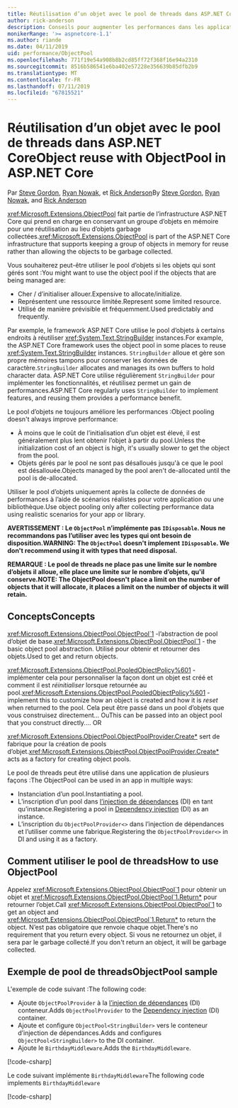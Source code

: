 ```yaml
---
title: Réutilisation d’un objet avec le pool de threads dans ASP.NET Core
author: rick-anderson
description: Conseils pour augmenter les performances dans les applications ASP.NET Core à l’aide du pool de threads.
monikerRange: '>= aspnetcore-1.1'
ms.author: riande
ms.date: 04/11/2019
uid: performance/ObjectPool
ms.openlocfilehash: 771f19e54a908b8b2cd85ff72f368f16e94a2310
ms.sourcegitcommit: 8516b586541e6ba402e57228e356639b85dfb2b9
ms.translationtype: MT
ms.contentlocale: fr-FR
ms.lasthandoff: 07/11/2019
ms.locfileid: "67815521"
---
```

# <a name="object-reuse-with-objectpool-in-aspnet-core"></a><span data-ttu-id="d6bcf-103">Réutilisation d’un objet avec le pool de threads dans ASP.NET Core</span><span class="sxs-lookup"><span data-stu-id="d6bcf-103">Object reuse with ObjectPool in ASP.NET Core</span></span>

<span data-ttu-id="d6bcf-104">Par [Steve Gordon](https://twitter.com/stevejgordon), [Ryan Nowak](https://github.com/rynowak), et [Rick Anderson](https://twitter.com/RickAndMSFT)</span><span class="sxs-lookup"><span data-stu-id="d6bcf-104">By [Steve Gordon](https://twitter.com/stevejgordon), [Ryan Nowak](https://github.com/rynowak), and [Rick Anderson](https://twitter.com/RickAndMSFT)</span></span>

<span data-ttu-id="d6bcf-105"><xref:Microsoft.Extensions.ObjectPool> fait partie de l’infrastructure ASP.NET Core qui prend en charge en conservant un groupe d’objets en mémoire pour une réutilisation au lieu d’objets garbage collectées.</span><span class="sxs-lookup"><span data-stu-id="d6bcf-105"><xref:Microsoft.Extensions.ObjectPool> is part of the ASP.NET Core infrastructure that supports keeping a group of objects in memory for reuse rather than allowing the objects to be garbage collected.</span></span>

<span data-ttu-id="d6bcf-106">Vous souhaiterez peut-être utiliser le pool d’objets si les objets qui sont gérés sont :</span><span class="sxs-lookup"><span data-stu-id="d6bcf-106">You might want to use the object pool if the objects that are being managed are:</span></span>

- <span data-ttu-id="d6bcf-107">Cher / d’initialiser allouer.</span><span class="sxs-lookup"><span data-stu-id="d6bcf-107">Expensive to allocate/initialize.</span></span>
- <span data-ttu-id="d6bcf-108">Représentent une ressource limitée.</span><span class="sxs-lookup"><span data-stu-id="d6bcf-108">Represent some limited resource.</span></span>
- <span data-ttu-id="d6bcf-109">Utilisé de manière prévisible et fréquemment.</span><span class="sxs-lookup"><span data-stu-id="d6bcf-109">Used predictably and frequently.</span></span>

<span data-ttu-id="d6bcf-110">Par exemple, le framework ASP.NET Core utilise le pool d’objets à certains endroits à réutiliser <xref:System.Text.StringBuilder> instances.</span><span class="sxs-lookup"><span data-stu-id="d6bcf-110">For example, the ASP.NET Core framework uses the object pool in some places to reuse <xref:System.Text.StringBuilder> instances.</span></span> <span data-ttu-id="d6bcf-111">`StringBuilder` alloue et gère son propre mémoires tampons pour conserver les données de caractère.</span><span class="sxs-lookup"><span data-stu-id="d6bcf-111">`StringBuilder` allocates and manages its own buffers to hold character data.</span></span> <span data-ttu-id="d6bcf-112">ASP.NET Core utilise régulièrement `StringBuilder` pour implémenter les fonctionnalités, et réutilisez permet un gain de performances.</span><span class="sxs-lookup"><span data-stu-id="d6bcf-112">ASP.NET Core regularly uses `StringBuilder` to implement features, and reusing them provides a performance benefit.</span></span>

<span data-ttu-id="d6bcf-113">Le pool d’objets ne toujours améliore les performances :</span><span class="sxs-lookup"><span data-stu-id="d6bcf-113">Object pooling doesn't always improve performance:</span></span>

- <span data-ttu-id="d6bcf-114">À moins que le coût de l’initialisation d’un objet est élevé, il est généralement plus lent obtenir l’objet à partir du pool.</span><span class="sxs-lookup"><span data-stu-id="d6bcf-114">Unless the initialization cost of an object is high, it's usually slower to get the object from the pool.</span></span>
- <span data-ttu-id="d6bcf-115">Objets gérés par le pool ne sont pas désalloués jusqu'à ce que le pool est désallouée.</span><span class="sxs-lookup"><span data-stu-id="d6bcf-115">Objects managed by the pool aren't de-allocated until the pool is de-allocated.</span></span>

<span data-ttu-id="d6bcf-116">Utiliser le pool d’objets uniquement après la collecte de données de performances à l’aide de scénarios réalistes pour votre application ou une bibliothèque.</span><span class="sxs-lookup"><span data-stu-id="d6bcf-116">Use object pooling only after collecting performance data using realistic scenarios for your app or library.</span></span>

<span data-ttu-id="d6bcf-117">**AVERTISSEMENT : Le `ObjectPool` n’implémente pas `IDisposable`. Nous ne recommandons pas l’utiliser avec les types qui ont besoin de disposition.**</span><span class="sxs-lookup"><span data-stu-id="d6bcf-117">**WARNING: The `ObjectPool` doesn't implement `IDisposable`. We don't recommend using it with types that need disposal.**</span></span>

<span data-ttu-id="d6bcf-118">**REMARQUE : Le pool de threads ne place pas une limite sur le nombre d’objets il alloue, elle place une limite sur le nombre d’objets, qu'il conserve.**</span><span class="sxs-lookup"><span data-stu-id="d6bcf-118">**NOTE: The ObjectPool doesn't place a limit on the number of objects that it will allocate, it places a limit on the number of objects it will retain.**</span></span>

## <a name="concepts"></a><span data-ttu-id="d6bcf-119">Concepts</span><span class="sxs-lookup"><span data-stu-id="d6bcf-119">Concepts</span></span>

<span data-ttu-id="d6bcf-120"><xref:Microsoft.Extensions.ObjectPool.ObjectPool`1> -l’abstraction de pool d’objet de base.</span><span class="sxs-lookup"><span data-stu-id="d6bcf-120"><xref:Microsoft.Extensions.ObjectPool.ObjectPool`1> - the basic object pool abstraction.</span></span> <span data-ttu-id="d6bcf-121">Utilisé pour obtenir et retourner des objets.</span><span class="sxs-lookup"><span data-stu-id="d6bcf-121">Used to get and return objects.</span></span>

<span data-ttu-id="d6bcf-122"><xref:Microsoft.Extensions.ObjectPool.PooledObjectPolicy%601> -implémenter cela pour personnaliser la façon dont un objet est créé et comment il est *réinitialiser* lorsque retournée au pool.</span><span class="sxs-lookup"><span data-stu-id="d6bcf-122"><xref:Microsoft.Extensions.ObjectPool.PooledObjectPolicy%601> - implement this to customize how an object is created and how it is *reset* when returned to the pool.</span></span> <span data-ttu-id="d6bcf-123">Cela peut être passé dans un pool d’objets que vous construisez directement... Ou</span><span class="sxs-lookup"><span data-stu-id="d6bcf-123">This can be passed into an object pool that you construct directly.... OR</span></span>

<span data-ttu-id="d6bcf-124"><xref:Microsoft.Extensions.ObjectPool.ObjectPoolProvider.Create*> sert de fabrique pour la création de pools d’objet.</span><span class="sxs-lookup"><span data-stu-id="d6bcf-124"><xref:Microsoft.Extensions.ObjectPool.ObjectPoolProvider.Create*> acts as a factory for creating object pools.</span></span>
<!-- REview, there is no ObjectPoolProvider<T> -->

<span data-ttu-id="d6bcf-125">Le pool de threads peut être utilisé dans une application de plusieurs façons :</span><span class="sxs-lookup"><span data-stu-id="d6bcf-125">The ObjectPool can be used in an app in multiple ways:</span></span>

* <span data-ttu-id="d6bcf-126">Instanciation d’un pool.</span><span class="sxs-lookup"><span data-stu-id="d6bcf-126">Instantiating a pool.</span></span>
* <span data-ttu-id="d6bcf-127">L’inscription d’un pool dans [l’injection de dépendances](xref:fundamentals/dependency-injection) (DI) en tant qu’instance.</span><span class="sxs-lookup"><span data-stu-id="d6bcf-127">Registering a pool in [Dependency injection](xref:fundamentals/dependency-injection) (DI) as an instance.</span></span>
* <span data-ttu-id="d6bcf-128">L’inscription du `ObjectPoolProvider<>` dans l’injection de dépendances et l’utiliser comme une fabrique.</span><span class="sxs-lookup"><span data-stu-id="d6bcf-128">Registering the `ObjectPoolProvider<>` in DI and using it as a factory.</span></span>

## <a name="how-to-use-objectpool"></a><span data-ttu-id="d6bcf-129">Comment utiliser le pool de threads</span><span class="sxs-lookup"><span data-stu-id="d6bcf-129">How to use ObjectPool</span></span>

<span data-ttu-id="d6bcf-130">Appelez <xref:Microsoft.Extensions.ObjectPool.ObjectPool`1> pour obtenir un objet et <xref:Microsoft.Extensions.ObjectPool.ObjectPool`1.Return*> pour retourner l’objet.</span><span class="sxs-lookup"><span data-stu-id="d6bcf-130">Call <xref:Microsoft.Extensions.ObjectPool.ObjectPool`1> to get an object and <xref:Microsoft.Extensions.ObjectPool.ObjectPool`1.Return*> to return the object.</span></span>  <span data-ttu-id="d6bcf-131">N’est pas obligatoire que renvoie chaque objet.</span><span class="sxs-lookup"><span data-stu-id="d6bcf-131">There's no requirement that you return every object.</span></span> <span data-ttu-id="d6bcf-132">Si vous ne retournez un objet, il sera par le garbage collecté.</span><span class="sxs-lookup"><span data-stu-id="d6bcf-132">If you don't return an object, it will be garbage collected.</span></span>

## <a name="objectpool-sample"></a><span data-ttu-id="d6bcf-133">Exemple de pool de threads</span><span class="sxs-lookup"><span data-stu-id="d6bcf-133">ObjectPool sample</span></span>

<span data-ttu-id="d6bcf-134">L'exemple de code suivant :</span><span class="sxs-lookup"><span data-stu-id="d6bcf-134">The following code:</span></span>

* <span data-ttu-id="d6bcf-135">Ajoute `ObjectPoolProvider` à la [l’injection de dépendances](xref:fundamentals/dependency-injection) (DI) conteneur.</span><span class="sxs-lookup"><span data-stu-id="d6bcf-135">Adds `ObjectPoolProvider` to the [Dependency injection](xref:fundamentals/dependency-injection) (DI) container.</span></span>
* <span data-ttu-id="d6bcf-136">Ajoute et configure `ObjectPool<StringBuilder>` vers le conteneur d’injection de dépendances.</span><span class="sxs-lookup"><span data-stu-id="d6bcf-136">Adds and configures `ObjectPool<StringBuilder>` to the DI container.</span></span>
* <span data-ttu-id="d6bcf-137">Ajoute le `BirthdayMiddleware`.</span><span class="sxs-lookup"><span data-stu-id="d6bcf-137">Adds the `BirthdayMiddleware`.</span></span>

[!code-csharp[](ObjectPool/ObjectPoolSample/Startup.cs?name=snippet)]

<span data-ttu-id="d6bcf-138">Le code suivant implémente `BirthdayMiddleware`</span><span class="sxs-lookup"><span data-stu-id="d6bcf-138">The following code implements `BirthdayMiddleware`</span></span>

[!code-csharp[](ObjectPool/ObjectPoolSample/BirthdayMiddleware.cs?name=snippet)]
